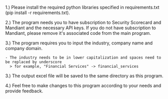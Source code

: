 1.) Please install the required python libraries specified in requirements.txt (pip install -r requirements.txt). 

2.) The program needs you to have subscription to Security Scorecard and Mandiant and the necessary API keys. If you do not have subscription to Mandiant, please remove it's associated code from the main program.  

3.) The program requires you to input the industry, company name and company domain. 

    - The industry needs to be in lower capitalization and spaces need to be replaced by underscore
      > for example, "Financial Services" -> financial_services
    
3.) The output excel file will be saved to the same directory as this program. 

4.) Feel free to make changes to this program according to your needs and provide feedback.
